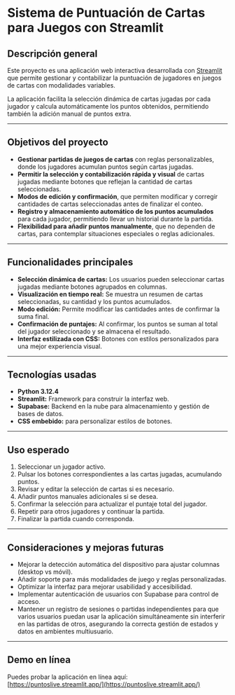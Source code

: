 # Sistema de Puntuación de Cartas para Juegos con Streamlit

## Descripción general

Este proyecto es una aplicación web interactiva desarrollada con [Streamlit](https://streamlit.io/) que permite gestionar y contabilizar la puntuación de jugadores en juegos de cartas con modalidades variables. 

La aplicación facilita la selección dinámica de cartas jugadas por cada jugador y calcula automáticamente los puntos obtenidos, permitiendo también la adición manual de puntos extra.

---

## Objetivos del proyecto

- **Gestionar partidas de juegos de cartas** con reglas personalizables, donde los jugadores acumulan puntos según cartas jugadas.
- **Permitir la selección y contabilización rápida y visual** de cartas jugadas mediante botones que reflejan la cantidad de cartas seleccionadas.
- **Modos de edición y confirmación**, que permiten modificar y corregir cantidades de cartas seleccionadas antes de finalizar el conteo.
- **Registro y almacenamiento automático de los puntos acumulados** para cada jugador, permitiendo llevar un historial durante la partida.
- **Flexibilidad para añadir puntos manualmente**, que no dependen de cartas, para contemplar situaciones especiales o reglas adicionales.

---

## Funcionalidades principales

- **Selección dinámica de cartas:** Los usuarios pueden seleccionar cartas jugadas mediante botones agrupados en columnas.
- **Visualización en tiempo real:** Se muestra un resumen de cartas seleccionadas, su cantidad y los puntos acumulados.
- **Modo edición:** Permite modificar las cantidades antes de confirmar la suma final.
- **Confirmación de puntajes:** Al confirmar, los puntos se suman al total del jugador seleccionado y se almacena el resultado.
- **Interfaz estilizada con CSS:** Botones con estilos personalizados para una mejor experiencia visual.

---

## Tecnologías usadas

- **Python 3.12.4**
- **Streamlit:** Framework para construir la interfaz web.
- **Supabase:** Backend en la nube para almacenamiento y gestión de bases de datos.
- **CSS embebido:** para personalizar estilos de botones.

---

## Uso esperado

1. Seleccionar un jugador activo.
2. Pulsar los botones correspondientes a las cartas jugadas, acumulando puntos.
3. Revisar y editar la selección de cartas si es necesario.
4. Añadir puntos manuales adicionales si se desea.
5. Confirmar la selección para actualizar el puntaje total del jugador.
6. Repetir para otros jugadores y continuar la partida.
7. Finalizar la partida cuando corresponda.

---

## Consideraciones y mejoras futuras

- Mejorar la detección automática del dispositivo para ajustar columnas (desktop vs móvil).
- Añadir soporte para más modalidades de juego y reglas personalizadas.
- Optimizar la interfaz para mejorar usabilidad y accesibilidad.
- Implementar autenticación de usuarios con Supabase para control de acceso.
- Mantener un registro de sesiones o partidas independientes para que varios usuarios puedan usar la aplicación simultáneamente sin interferir en las partidas de otros, asegurando la correcta gestión de estados y datos en ambientes multiusuario.

---

## Demo en línea

Puedes probar la aplicación en línea aquí:  
[https://puntoslive.streamlit.app/](https://puntoslive.streamlit.app/)


